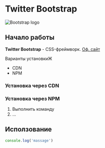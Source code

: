 # Twitter Bootstrap
![Bootstrap logo](https://getbootstrap.com/docs/4.5/assets/img/bootstrap-icons.png)

## Начало работы
**Twitter Bootstrap** - CSS-фреймворк. [Оф. сайт](https://getbootstrap.com)

Варианты установкиЖ
* CDN
* NPM

### Установка через CDN

### Установка через NPM

1. Выполнить команду
1. ...

## Исползование

```javascript
console.log('massage')
```